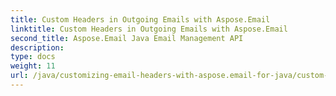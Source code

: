 ```yaml
---
title: Custom Headers in Outgoing Emails with Aspose.Email
linktitle: Custom Headers in Outgoing Emails with Aspose.Email
second_title: Aspose.Email Java Email Management API
description: 
type: docs
weight: 11
url: /java/customizing-email-headers-with-aspose.email-for-java/custom-headers-in-outgoing-emails/
---
```

